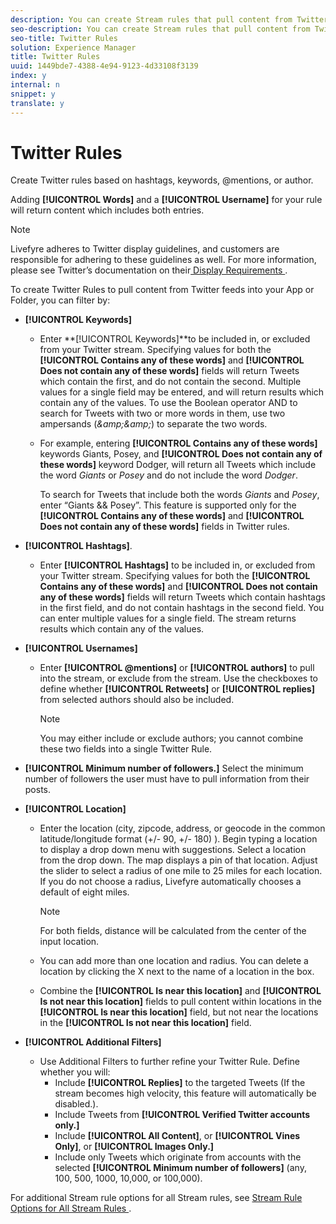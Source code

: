 ```yaml
---
description: You can create Stream rules that pull content from Twitter.
seo-description: You can create Stream rules that pull content from Twitter.
seo-title: Twitter Rules
solution: Experience Manager
title: Twitter Rules
uuid: 1449bde7-4388-4e94-9123-4d33108f3139
index: y
internal: n
snippet: y
translate: y
---
```


# Twitter Rules

Create Twitter rules based on hashtags, keywords, @mentions, or author.

Adding **[!UICONTROL  Words]** and a **[!UICONTROL  Username]** for your rule will return content which includes both entries.

>[!NOTE]
>
>Livefyre adheres to Twitter display guidelines, and customers are responsible for adhering to these guidelines as well. For more information, please see Twitter’s documentation on their[ Display Requirements ](http://dev.twitter.com/terms/display-requirements). 

To create Twitter Rules to pull content from Twitter feeds into your App or Folder, you can filter by:

* **[!UICONTROL  Keywords]** 
    * Enter **[!UICONTROL  Keywords]**to be included in, or excluded from your Twitter stream. Specifying values for both the **[!UICONTROL  Contains any of these words]** and **[!UICONTROL  Does not contain any of these words]** fields will return Tweets which contain the first, and do not contain the second. Multiple values for a single field may be entered, and will return results which contain any of the values. To use the Boolean operator AND to search for Tweets with two or more words in them, use two ampersands (*&amp;amp;&amp;amp;*) to separate the two words.
    * For example, entering **[!UICONTROL  Contains any of these words]** keywords Giants, Posey, and **[!UICONTROL  Does not contain any of these words]** keyword Dodger, will return all Tweets which include the word *Giants* or *Posey* and do not include the word *Dodger*. 

      To search for Tweets that include both the words *Giants* and *Posey*, enter “Giants && Posey”. This feature is supported only for the **[!UICONTROL  Contains any of these words]** and **[!UICONTROL  Does not contain any of these words]** fields in Twitter rules.


* **[!UICONTROL  Hashtags]**. 
    * Enter **[!UICONTROL  Hashtags]** to be included in, or excluded from your Twitter stream. Specifying values for both the **[!UICONTROL  Contains any of these words]** and **[!UICONTROL  Does not contain any of these words]** fields will return Tweets which contain hashtags in the first field, and do not contain hashtags in the second field. You can enter multiple values for a single field. The stream returns results which contain any of the values.

* **[!UICONTROL  Usernames]** 
    * Enter **[!UICONTROL  @mentions]** or **[!UICONTROL  authors]** to pull into the stream, or exclude from the stream. Use the checkboxes to define whether **[!UICONTROL  Retweets]** or **[!UICONTROL  replies]** from selected authors should also be included.

      >[!NOTE]
      >
      >You may either include or exclude authors; you cannot combine these two fields into a single Twitter Rule.


* **[!UICONTROL  Minimum number of followers.]** Select the minimum number of followers the user must have to pull information from their posts.
* **[!UICONTROL  Location]** 
    * Enter the location (city, zipcode, address, or geocode in the common latitude/longitude format (+/- 90, +/- 180) ). Begin typing a location to display a drop down menu with suggestions. Select a location from the drop down. The map displays a pin of that location. Adjust the slider to select a radius of one mile to 25 miles for each location. If you do not choose a radius, Livefyre automatically chooses a default of eight miles.

      >[!NOTE]
      >
      >For both fields, distance will be calculated from the center of the input location.

    * You can add more than one location and radius. You can delete a location by clicking the X next to the name of a location in the box.

    * Combine the **[!UICONTROL  Is near this location]** and **[!UICONTROL  Is not near this location]** fields to pull content within locations in the **[!UICONTROL  Is near this location]** field, but not near the locations in the **[!UICONTROL  Is not near this location]** field.


* **[!UICONTROL  Additional Filters]** 
    * Use Additional Filters to further refine your Twitter Rule. Define whether you will:     
        * Include **[!UICONTROL  Replies]** to the targeted Tweets (If the stream becomes high velocity, this feature will automatically be disabled.).
        * Include Tweets from **[!UICONTROL  Verified Twitter accounts only.]**
        * Include **[!UICONTROL  All Content]**, or **[!UICONTROL  Vines Only]**, or **[!UICONTROL  Images Only.]**
        * Include only Tweets which originate from accounts with the selected **[!UICONTROL  Minimum number of followers]** (any, 100, 500, 1000, 10,000, or 100,000).


For additional Stream rule options for all Stream rules, see [ Stream Rule Options for All Stream Rules ](c_stream_rule_options_for_all_stream_rules.md#c_stream_rule_options_for_all_stream_rules). 
